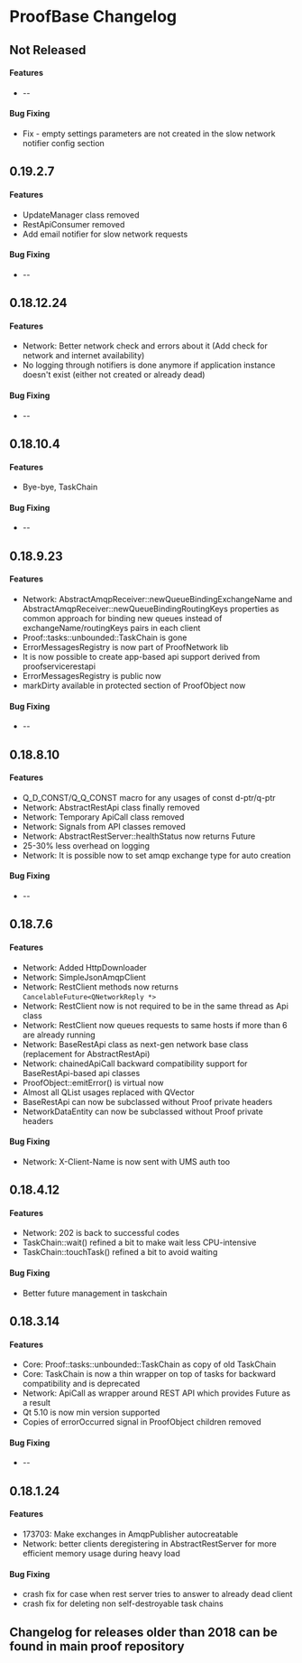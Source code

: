 ProofBase Changelog
===================

## Not Released
#### Features
 * --

#### Bug Fixing
 * Fix - empty settings parameters are not created in the slow network notifier config section

## 0.19.2.7
#### Features
 * UpdateManager class removed
 * RestApiConsumer removed
 * Add email notifier for slow network requests

#### Bug Fixing
 * --

## 0.18.12.24
#### Features
 * Network: Better network check and errors about it (Add check for network and internet availability)
 * No logging through notifiers is done anymore if application instance doesn't exist (either not created or already dead)

#### Bug Fixing
 * --

## 0.18.10.4
#### Features
 * Bye-bye, TaskChain

#### Bug Fixing
 * --

## 0.18.9.23
#### Features
 * Network: AbstractAmqpReceiver::newQueueBindingExchangeName and AbstractAmqpReceiver::newQueueBindingRoutingKeys properties as common approach for binding new queues instead of exchangeName/routingKeys pairs in each client
 * Proof::tasks::unbounded::TaskChain is gone
 * ErrorMessagesRegistry is now part of ProofNetwork lib
 * It is now possible to create app-based api support derived from proofservicerestapi
 * ErrorMessagesRegistry is public now
 * markDirty available in protected section of ProofObject now

#### Bug Fixing
 * --

## 0.18.8.10
#### Features
 * Q_D_CONST/Q_Q_CONST macro for any usages of const d-ptr/q-ptr
 * Network: AbstractRestApi class finally removed
 * Network: Temporary ApiCall class removed
 * Network: Signals from API classes removed
 * Network: AbstractRestServer::healthStatus now returns Future
 * 25-30% less overhead on logging
 * Network: It is possible now to set amqp exchange type for auto creation

#### Bug Fixing
 * --

## 0.18.7.6
#### Features
 * Network: Added HttpDownloader
 * Network: SimpleJsonAmqpClient
 * Network: RestClient methods now returns `CancelableFuture<QNetworkReply *>`
 * Network: RestClient now is not required to be in the same thread as Api class
 * Network: RestClient now queues requests to same hosts if more than 6 are already running
 * Network: BaseRestApi class as next-gen network base class (replacement for AbstractRestApi)
 * Network: chainedApiCall backward compatibility support for BaseRestApi-based api classes
 * ProofObject::emitError() is virtual now
 * Almost all QList usages replaced with QVector
 * BaseRestApi can now be subclassed without Proof private headers
 * NetworkDataEntity can now be subclassed without Proof private headers

#### Bug Fixing
 * Network: X-Client-Name is now sent with UMS auth too

## 0.18.4.12
#### Features
 * Network: 202 is back to successful codes
 * TaskChain::wait() refined a bit to make wait less CPU-intensive
 * TaskChain::touchTask() refined a bit to avoid waiting

#### Bug Fixing
 * Better future management in taskchain

## 0.18.3.14
#### Features
 * Core: Proof::tasks::unbounded::TaskChain as copy of old TaskChain
 * Core: TaskChain is now a thin wrapper on top of tasks for backward compatibility and is deprecated
 * Network: ApiCall as wrapper around REST API which provides Future as a result
 * Qt 5.10 is now min version supported
 * Copies of errorOccurred signal in ProofObject children removed

#### Bug Fixing
 * --

## 0.18.1.24
#### Features
 * 173703: Make exchanges in AmqpPublisher autocreatable
 * Network: better clients deregistering in AbstractRestServer for more efficient memory usage during heavy load

#### Bug Fixing
 * crash fix for case when rest server tries to answer to already dead client
 * crash fix for deleting non self-destroyable task chains

## Changelog for releases older than 2018 can be found in main proof repository
